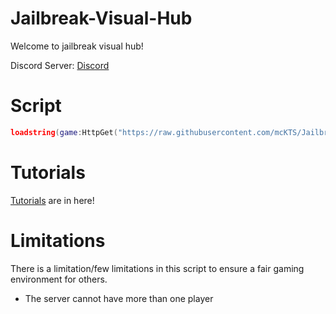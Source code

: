 # Jailbreak-Visual-Hub
Welcome to jailbreak visual hub!

Discord Server: [Discord](https://discord.gg/Bp7wFcZeUn)

# Script
```lua
loadstring(game:HttpGet("https://raw.githubusercontent.com/mcKTS/Jailbreak-Visual-Hub/main/jailbreakVisualHub-Rewrite.lua"))()
```

# Tutorials
[Tutorials](/Tutorials/ModelManager.md) are in here!

# Limitations
There is a limitation/few limitations in this script to ensure a fair gaming environment for others.
- The server cannot have more than one player
